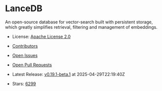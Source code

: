 # LanceDB

An open-source database for vector-search built with persistent storage, which greatly simplifies retrieval, filtering and management of embeddings.
- License: [Apache License 2.0](https://spdx.org/licenses/Apache-2.0.html)

- [Contributors](https://github.com/lancedb/lancedb/graphs/contributors)
- [Open Issues](https://github.com/lancedb/lancedb/issues?q=sort%3Aupdated-desc+is%3Aissue+is%3Aopen)
- [Open Pull Requests](https://github.com/lancedb/lancedb/pulls?q=sort%3Aupdated-desc+is%3Apr+is%3Aopen)
- Latest Release: [v0.19.1-beta.1](https://github.com/lancedb/lancedb/releases/tag/v0.19.1-beta.1) at 2025-04-29T22:19:40Z

- Stars: [6299](https://github.com/lancedb/lancedb/stargazers)

